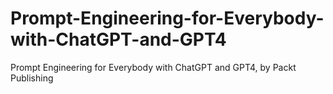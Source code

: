 # Prompt-Engineering-for-Everybody-with-ChatGPT-and-GPT4
Prompt Engineering for Everybody with ChatGPT and GPT4, by Packt Publishing
